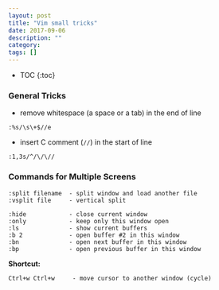```yaml
---
layout: post
title: "Vim small tricks"
date: 2017-09-06
description: ""
category: 
tags: []
---
```

* TOC
{:toc}

### General Tricks

- remove whitespace (a space or a tab) in the end of line

```
:%s/\s\+$//e
```

- insert C comment (`//`) in the start of line

```
:1,3s/^/\/\//
```

### Commands for Multiple Screens

```
:split filename  - split window and load another file
:vsplit file     - vertical split
 
:hide            - close current window
:only            - keep only this window open
:ls              - show current buffers
:b 2             - open buffer #2 in this window
:bn              - open next buffer in this window
:bp              - open previous buffer in this window
```

**Shortcut:**

```
Ctrl+w Ctrl+w     - move cursor to another window (cycle) 
```
